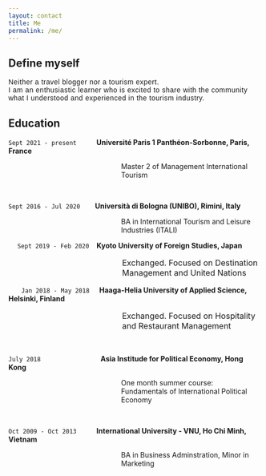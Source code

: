 ```yaml
---
layout: contact
title: Me
permalink: /me/
---
```


<h2 style="font-weight=bold;">Define myself</h2>

<p style="font-family: Helvetica; line-spacing: 12px; letter-spacing: 0.5px;"> Neither a travel blogger nor a tourism expert.<br> 
I am an enthusiastic learner who is excited to share with the community what I understood and experienced in the tourism industry.</p>

<h2 style="font-weight=bold;">Education</h2>

`Sept 2021 - present` &emsp; &emsp; <strong> Université Paris 1 Panthéon-Sorbonne, Paris, France </strong>
<p style="margin-left: 225px; "> Master 2 of Management International Tourism </p><br>

`Sept 2016 - Jul 2020` &emsp; &nbsp; <strong> Università di Bologna (UNIBO), Rimini, Italy </strong> 
<p style="margin-left: 225px;"> BA in International Tourism and Leisure Industries (ITALI) </p>

&emsp; `Sept 2019 - Feb 2020` &ensp; <strong> Kyoto University of Foreign Studies, Japan </strong> 
<p style="margin-left: 227px; font-size: 16px;"> Exchanged. Focused on Destination Management and United Nations </p>

&nbsp; &emsp; `Jan 2018 - May 2018` &nbsp; &nbsp; <strong> Haaga-Helia University of Applied Science, Helsinki, Finland </strong> 
<p style="margin-left: 227px; font-size: 16px;"> Exchanged. Focused on Hospitality and Restaurant Management </p><br>

`July 2018` &emsp; &emsp; &emsp; &emsp; &emsp; &emsp; &nbsp; <strong> Asia Institude for Political Economy, Hong Kong </strong> 
<p style="margin-left: 225px;"> One month summer course: Fundamentals of International Political Economy </p><br>

`Oct 2009 - Oct 2013` &emsp; &emsp; <strong> International University - VNU, Ho Chi Minh, Vietnam </strong> 
<p style="margin-left: 225px;"> BA in Business Adminstration, Minor in Marketing </p>
